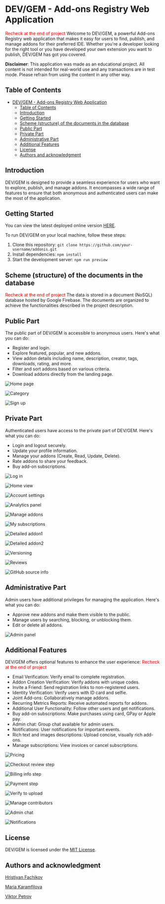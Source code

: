 # DEV/GEM - Add-ons Registry Web Application
<span style="color:red">Recheck at the end of project</span>
Welcome to DEV/GEM, a powerful Add-ons Registry web application that makes it easy for users to find, publish, and manage addons for their preferred IDE. Whether you're a developer looking for the right tool or you have developed your own extension you want to publish, DEV/GEM has got you covered.

**Disclaimer**: This application was made as an educational project. All content is not intended for real-world use and any transactions are in test mode. Please refrain from using the content in any other way.

## Table of Contents

- [DEV/GEM - Add-ons Registry Web Application](#devgem---add-ons-registry-web-application)
  - [Table of Contents](#table-of-contents)
  - [Introduction](#introduction)
  - [Getting Started](#getting-started)
  - [Scheme (structure) of the documents in the database](#scheme-structure-of-the-documents-in-the-database)
  - [Public Part](#public-part)
  - [Private Part](#private-part)
  - [Administrative Part](#administrative-part)
  - [Additional Features](#additional-features)
  - [License](#license)
  - [Authors and acknowledgment](#authors-and-acknowledgment)

## Introduction

DEV/GEM is designed to provide a seamless experience for users who want to explore, publish, and manage addons. It encompasses a wide range of features to ensure that both anonymous and authenticated users can make the most of the application.

## Getting Started

You can view the latest deployed online version [HERE](https://unknown-adonis.web.app/).

To run DEV/GEM on your local machine, follow these steps:

1. Clone this repository: `git clone https://github.com/your-username/addonis.git`
2. Install dependencies: `npm install`
3. Start the development server: `npm run preview`


## Scheme (structure) of the documents in the database
<span style="color:red">Recheck at the end of project</span>
The data is stored in a document (NoSQL) database hosted by Google Firebase. The documents are organized to achieve the functionalities described in the project description.

## Public Part

The public part of DEV/GEM is accessible to anonymous users. Here's what you can do:

- Register and login.
- Explore featured, popular, and new addons.
- View addon details including name, description, creator, tags, downloads, rating, and more.
- Filter and sort addons based on various criteria.
- Download addons directly from the landing page.

![Home page](./assets/image.png)

![Category](./assets/image-1.png)

![Sign up](./assets/image-2.png)

## Private Part

Authenticated users have access to the private part of DEV/GEM. Here's what you can do:

- Login and logout securely.
- Update your profile information.
- Manage your addons (Create, Read, Update, Delete).
- Rate addons to share your feedback.
- Buy add-on subscriptions.

![Log in](./assets/image-3.png)

![Home view](./assets/image-4.png)

![Account settings](./assets/image-6.png)

![Analytics panel](./assets/image-7.png)

![Manage addons](./assets/image-8.png)

![My subscriptions](./assets/image-9.png)

![Detailed addon1](./assets/image-10.png)

![Detailed addon2](./assets/image-11.png)

![Versioning](./assets/image-12.png)

![Reviews](./assets/image-13.png)

![GitHub source info](./assets/image-14.png)

## Administrative Part

Admin users have additional privileges for managing the application. Here's what you can do:

- Approve new addons and make them visible to the public.
- Manage users by searching, blocking, or unblocking them.
- Edit or delete all addons.

![Admin panel](./assets/image-19.png)

## Additional Features

DEV/GEM offers optional features to enhance the user experience:
<span style="color:red">Recheck at the end of project</span>
- Email Verification: Verify email to complete registration.
- Addon Creation Verification: Verify addons with unique codes.
- Invite a Friend: Send registration links to non-registered users.
- Identity Verification: Verify users with ID card and selfie.
- Joint Add-ons: Collaboratively manage addons.
- Recurring Metrics Reports: Receive automated reports for addons.
- Additional User Functionality: Follow other users and get notifications.
- Buy add-on subscriptions: Make purchases using card, GPay or Apple pay.
- Admin chat: Group chat available for admin users.
- Notifications: User notifications for important events.
- Rich text and images descriptions: Upload concise, visually rich add-ons.
- Manage subscriptions: View invoices or cancel subscriptions.

![Pricing](./assets/image-15.png)

![Checkout review step](./assets/image-16.png)

![Billing info step](./assets/image-17.png)

![Payment step](./assets/image-18.png)

![Verify to upload](./assets/image-5.png)

![Manage contributors](./assets/image-21.png)

![Admin chat](./assets/image-20.png)

![Notifications](./assets/image-22.png)

## License

DEV/GEM is licensed under the [MIT License](LICENSE).

## Authors and acknowledgment

[Hristiyan Fachikov](https://gitlab.com/hristiyan.fachikov)

[Maria Karamfilova](https://gitlab.com/maria_karamfilova)

[Viktor Petrov](https://gitlab.com/viktor.mp)



